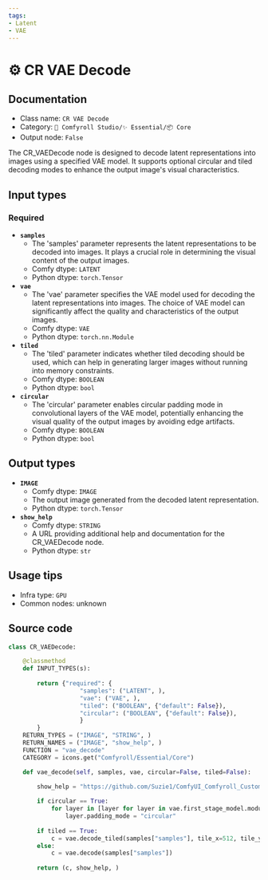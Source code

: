 ```yaml
---
tags:
- Latent
- VAE
---
```


# ⚙️ CR VAE Decode
## Documentation
- Class name: `CR VAE Decode`
- Category: `🧩 Comfyroll Studio/✨ Essential/📦 Core`
- Output node: `False`

The CR_VAEDecode node is designed to decode latent representations into images using a specified VAE model. It supports optional circular and tiled decoding modes to enhance the output image's visual characteristics.
## Input types
### Required
- **`samples`**
    - The 'samples' parameter represents the latent representations to be decoded into images. It plays a crucial role in determining the visual content of the output images.
    - Comfy dtype: `LATENT`
    - Python dtype: `torch.Tensor`
- **`vae`**
    - The 'vae' parameter specifies the VAE model used for decoding the latent representations into images. The choice of VAE model can significantly affect the quality and characteristics of the output images.
    - Comfy dtype: `VAE`
    - Python dtype: `torch.nn.Module`
- **`tiled`**
    - The 'tiled' parameter indicates whether tiled decoding should be used, which can help in generating larger images without running into memory constraints.
    - Comfy dtype: `BOOLEAN`
    - Python dtype: `bool`
- **`circular`**
    - The 'circular' parameter enables circular padding mode in convolutional layers of the VAE model, potentially enhancing the visual quality of the output images by avoiding edge artifacts.
    - Comfy dtype: `BOOLEAN`
    - Python dtype: `bool`
## Output types
- **`IMAGE`**
    - Comfy dtype: `IMAGE`
    - The output image generated from the decoded latent representation.
    - Python dtype: `torch.Tensor`
- **`show_help`**
    - Comfy dtype: `STRING`
    - A URL providing additional help and documentation for the CR_VAEDecode node.
    - Python dtype: `str`
## Usage tips
- Infra type: `GPU`
- Common nodes: unknown


## Source code
```python
class CR_VAEDecode:

    @classmethod
    def INPUT_TYPES(s):
    
        return {"required": {
                    "samples": ("LATENT", ),
                    "vae": ("VAE", ),
                    "tiled": ("BOOLEAN", {"default": False}),
                    "circular": ("BOOLEAN", {"default": False}),                     
                    }
        }
    RETURN_TYPES = ("IMAGE", "STRING", )
    RETURN_NAMES = ("IMAGE", "show_help", )
    FUNCTION = "vae_decode"
    CATEGORY = icons.get("Comfyroll/Essential/Core")

    def vae_decode(self, samples, vae, circular=False, tiled=False):
            
        show_help = "https://github.com/Suzie1/ComfyUI_Comfyroll_CustomNodes/wiki/Core-Nodes#cr-vae-decode"    

        if circular == True:
            for layer in [layer for layer in vae.first_stage_model.modules() if isinstance(layer, torch.nn.Conv2d)]:
                layer.padding_mode = "circular"       
        
        if tiled == True:
            c = vae.decode_tiled(samples["samples"], tile_x=512, tile_y=512, )
        else:
            c = vae.decode(samples["samples"])
        
        return (c, show_help, )

```
